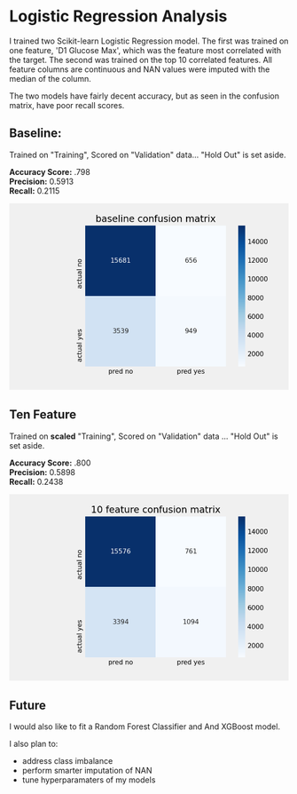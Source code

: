 # Logistic Regression Analysis

I trained two Scikit-learn Logistic Regression model. The first was trained on one feature, 'D1 Glucose Max', which was the feature most correlated with the target. The second was trained on the top 10 correlated features. All feature columns are continuous and NAN values were imputed with the median of the column.

The two models have fairly decent accuracy, but as seen in the confusion matrix, have poor recall scores.

## Baseline:

Trained on "Training", Scored on "Validation" data...
"Hold Out" is set aside.

**Accuracy Score:** .798  
**Precision:** 0.5913  
**Recall:** 0.2115  

![Baseline](./baseline_confusion.png)


## Ten Feature

Trained on **scaled** "Training", Scored on "Validation" data ... 
"Hold Out" is set aside.

**Accuracy Score:** .800  
**Precision:** 0.5898  
**Recall:** 0.2438  


![10 Feature](./tenfeat_confusion.png)


## Future
I would also like to fit a Random Forest Classifier and And XGBoost model.

I also plan to:
- address class imbalance
- perform smarter imputation of NAN
- tune hyperparamaters of my models